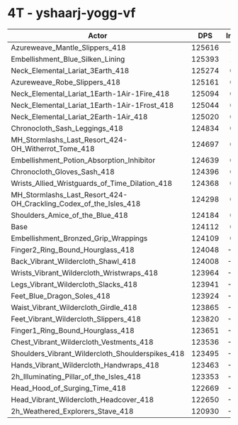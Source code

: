 # 4T - yshaarj-yogg-vf
| Actor | DPS | Increase |
|---|:---:|:---:|
|Azureweave_Mantle_Slippers_418|125616|1.21%|
|Embellishment_Blue_Silken_Lining|125393|1.03%|
|Neck_Elemental_Lariat_3Earth_418|125274|0.94%|
|Azureweave_Robe_Slippers_418|125161|0.85%|
|Neck_Elemental_Lariat_1Earth-1Air-1Fire_418|125094|0.79%|
|Neck_Elemental_Lariat_1Earth-1Air-1Frost_418|125044|0.75%|
|Neck_Elemental_Lariat_2Earth-1Air_418|125020|0.73%|
|Chronocloth_Sash_Leggings_418|124834|0.58%|
|MH_Stormlashs_Last_Resort_424-OH_Witherrot_Tome_418|124697|0.47%|
|Embellishment_Potion_Absorption_Inhibitor|124639|0.42%|
|Chronocloth_Gloves_Sash_418|124396|0.23%|
|Wrists_Allied_Wristguards_of_Time_Dilation_418|124368|0.21%|
|MH_Stormlashs_Last_Resort_424-OH_Crackling_Codex_of_the_Isles_418|124298|0.15%|
|Shoulders_Amice_of_the_Blue_418|124184|0.06%|
|Base|124112|0.00%|
|Embellishment_Bronzed_Grip_Wrappings|124109|0.00%|
|Finger2_Ring_Bound_Hourglass_418|124048|-0.05%|
|Back_Vibrant_Wildercloth_Shawl_418|124008|-0.08%|
|Wrists_Vibrant_Wildercloth_Wristwraps_418|123964|-0.12%|
|Legs_Vibrant_Wildercloth_Slacks_418|123941|-0.14%|
|Feet_Blue_Dragon_Soles_418|123924|-0.15%|
|Waist_Vibrant_Wildercloth_Girdle_418|123865|-0.20%|
|Feet_Vibrant_Wildercloth_Slippers_418|123820|-0.24%|
|Finger1_Ring_Bound_Hourglass_418|123651|-0.37%|
|Chest_Vibrant_Wildercloth_Vestments_418|123536|-0.46%|
|Shoulders_Vibrant_Wildercloth_Shoulderspikes_418|123495|-0.50%|
|Hands_Vibrant_Wildercloth_Handwraps_418|123463|-0.52%|
|2h_Illuminating_Pillar_of_the_Isles_418|123353|-0.61%|
|Head_Hood_of_Surging_Time_418|122669|-1.16%|
|Head_Vibrant_Wildercloth_Headcover_418|122650|-1.18%|
|2h_Weathered_Explorers_Stave_418|120930|-2.56%|
